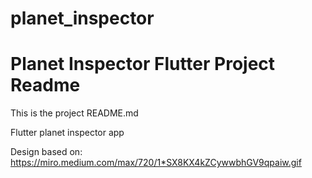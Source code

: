 # planet_inspector
<!--
SPDX-FileCopyrightText: 2023 Freek van de Ven freek@freekvandeven.nl

SPDX-License-Identifier: GPL-3.0-or-later
-->

# Planet Inspector Flutter Project Readme

This is the project README.md

Flutter planet inspector app

Design based on: https://miro.medium.com/max/720/1*SX8KX4kZCywwbhGV9qpaiw.gif
